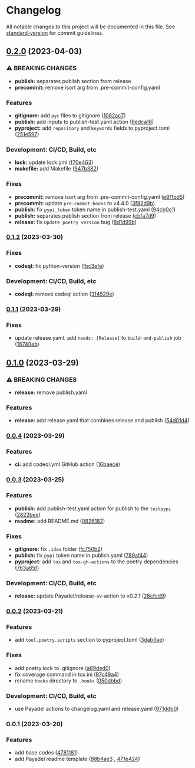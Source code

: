 # Changelog

All notable changes to this project will be documented in this file. See [standard-version](https://github.com/conventional-changelog/standard-version) for commit guidelines.

## [0.2.0](https://github.com/Payadel/python-package-template/compare/v0.1.2...v0.2.0) (2023-04-03)


### ⚠ BREAKING CHANGES

* **publish:** separates publish section from release
* **precommit:** remove isort arg from .pre-commit-config.yaml

### Features

* **gitignore:** add `pyc` files to gitignore ([1062ac7](https://github.com/Payadel/python-package-template/commit/1062ac7bbcd6089633c460c65f5b4b97fcd11423))
* **publish:** add inputs to publish-test.yaml action ([8edca18](https://github.com/Payadel/python-package-template/commit/8edca18b22b9ac64cb420699cbfd335ccc9ed64d))
* **pyproject:** add `repository` and `keywords` fields to pyproject.toml ([251e597](https://github.com/Payadel/python-package-template/commit/251e597391730fdb1f44dec3c4bcc28caa04cd4c))


### Development: CI/CD, Build, etc

* **lock:** update lock.yml ([f70e463](https://github.com/Payadel/python-package-template/commit/f70e463a4ddc76709248340074d8f334e9fa8e0f))
* **makefile:** add Makefile ([947b382](https://github.com/Payadel/python-package-template/commit/947b3823ee0c771b88c29857bb3da7098333f584))


### Fixes

* **precommit:** remove isort arg from .pre-commit-config.yaml ([e9f1bd5](https://github.com/Payadel/python-package-template/commit/e9f1bd5aa640ced071fb0a1aa5bf8170c99298de))
* **precommit:** update `pre-commit-hooks` to v4.4.0 ([3f82d9b](https://github.com/Payadel/python-package-template/commit/3f82d9be7e9e6c14adf9527344ed96bf425e15e3))
* **publish:** fix `pypi_token` token name in publish-test.yaml ([94cb0c1](https://github.com/Payadel/python-package-template/commit/94cb0c1becefd55776d1a0b00b3cd4833fc8f368))
* **publish:** separates publish section from release ([cbfa7d9](https://github.com/Payadel/python-package-template/commit/cbfa7d9f91c21e39390deb30a4c70ca213202cf3))
* **release:** fix `Update poetry version` bug ([8d1d99b](https://github.com/Payadel/python-package-template/commit/8d1d99b168d3717810043c15ff41a464f053451e))

### [0.1.2](https://github.com/Payadel/python-package-template/compare/v0.1.1...v0.1.2) (2023-03-30)


### Fixes

* **codeql:** fix python-version ([fbc3efe](https://github.com/Payadel/python-package-template/commit/fbc3efedbf4b22b35f60e4fe8c0cf29aca774551))


### Development: CI/CD, Build, etc

* **codeql:** remove codeql action ([314529e](https://github.com/Payadel/python-package-template/commit/314529eca72971561db3f1339b04e43037b017f6))

### [0.1.1](https://github.com/Payadel/python-package-template/compare/v0.1.0...v0.1.1) (2023-03-29)


### Fixes

* update release.yaml. add `needs: [Release]` to `build-and-publish` job ([18740eb](https://github.com/Payadel/python-package-template/commit/18740ebd9169bf512f9f7084085b7b1243be7aab))

## [0.1.0](https://github.com/Payadel/python-package-template/compare/v0.0.4...v0.1.0) (2023-03-29)


### ⚠ BREAKING CHANGES

* **release:** remove publish.yaml

### Features

* **release:** add release.yaml that combines release and publish ([54d01d4](https://github.com/Payadel/python-package-template/commit/54d01d4cad048c9839eca467d13dfc7704e64e6e))

### [0.0.4](https://github.com/Payadel/python-package-template/compare/v0.0.3...v0.0.4) (2023-03-29)


### Features

* **ci:** add codeql.yml GitHub action ([16baece](https://github.com/Payadel/python-package-template/commit/16baece416e12cbfb743fe7f8cd68d583300dcb1))

### [0.0.3](https://github.com/Payadel/python-package-template/compare/v0.0.2...v0.0.3) (2023-03-25)

### Features

* **publish:** add publish-test.yaml action for publish to
  the `testpypi` ([2822bee](https://github.com/Payadel/python-package-template/commit/2822beea03705375051a36e6c9df77312ceceeca))
* **readme:** add
  README.md ([0826182](https://github.com/Payadel/python-package-template/commit/082618241f41234f05efc58340481e272181c669))

### Fixes

* **gitignore:** fix `.idea`
  folder ([fc750b2](https://github.com/Payadel/python-package-template/commit/fc750b279d73114a77ce7fadbcef64cffb5b3028))
* **publish:** fix `pypi` token name in
  publish.yaml ([789af44](https://github.com/Payadel/python-package-template/commit/789af44585f40dc4bcd22db74f38b67ea0335905))
* **pyproject:** add `tox` and `tox-gh-actions` to the poetry
  dependencies ([763a65f](https://github.com/Payadel/python-package-template/commit/763a65f7e528d596d21cf12766bcb219f52ff8ed))

### Development: CI/CD, Build, etc

* **release:** update Payadel/release-sv-action to
  v0.2.1 ([26cfcd9](https://github.com/Payadel/python-package-template/commit/26cfcd953cd11d59827ebe9d73ec9e5f631d1e1f))

### [0.0.2](https://github.com/Payadel/python-package-template/compare/v0.0.1...v0.0.2) (2023-03-21)

### Features

* add `tool.poetry.scripts` section to
  pyproject.toml ([3dab3ae](https://github.com/Payadel/python-package-template/commit/3dab3aeb1727c3bc65a188eb55ba00b4ab105025))

### Fixes

* add poetry.lock to
  .gitignore ([a89ded0](https://github.com/Payadel/python-package-template/commit/a89ded07e1ba3369bb015a72a093f04296916df8))
* fix coverage command in
  tox.ini ([97c49a4](https://github.com/Payadel/python-package-template/commit/97c49a4dd7120d373c22c76377ac28f785beb314))
* rename `hooks` directory
  to `.hooks` ([050dbbd](https://github.com/Payadel/python-package-template/commit/050dbbd38bf0f6d980dd2ee6f44f41582cc8ede8))

### Development: CI/CD, Build, etc

* use Payadel actions to changelog.yaml and
  release.yaml ([971ddb0](https://github.com/Payadel/python-package-template/commit/971ddb00b7c3893e966177c7b886bd1b26613fd4))

### 0.0.1 (2023-03-20)

### Features

* add base
  codes ([4781181](https://github.com/Payadel/python-package-template/commit/47811815dbef6959861b821371f6673bbe1955f8))
* add Payadel readme
  template ([88b4ae3](https://github.com/Payadel/python-package-template/commit/88b4ae3d87d6d88fd0bc8dddcc4cf28290cd8ac5)
  , [471e424](https://github.com/Payadel/python-package-template/commit/471e424e8ba44a9a8d70a078ba68639cef104c5a))
